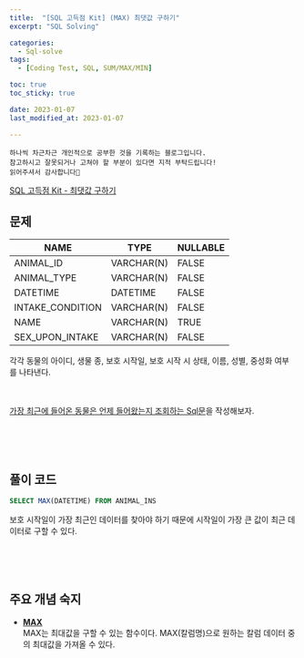 ```yaml
---
title:  "[SQL 고득점 Kit] (MAX) 최댓값 구하기"
excerpt: "SQL Solving"

categories:
  - Sql-solve
tags:
  - [Coding Test, SQL, SUM/MAX/MIN]

toc: true
toc_sticky: true

date: 2023-01-07
last_modified_at: 2023-01-07

---
```

```
하나씩 차근차근 개인적으로 공부한 것을 기록하는 블로그입니다.
참고하시고 잘못되거나 고쳐야 할 부분이 있다면 지적 부탁드립니다!
읽어주셔서 감사합니다🙂
```

[SQL 고득점 Kit - 최댓값 구하기](https://school.programmers.co.kr/learn/courses/30/lessons/59415)

## 문제

|NAME|TYPE|NULLABLE|
|----|----|--------|
|ANIMAL_ID|VARCHAR(N)|FALSE|
|ANIMAL_TYPE|VARCHAR(N)|FALSE|
|DATETIME|DATETIME|FALSE|
|INTAKE_CONDITION|VARCHAR(N)|FALSE|
|NAME|VARCHAR(N)|TRUE|
|SEX_UPON_INTAKE|VARCHAR(N)|FALSE|

각각 동물의 아이디, 생물 종, 보호 시작일, 보호 시작 시 상태, 이름, 성별, 중성화 여부를 나타낸다.

<br><br>
<u>가장 최근에 들어온 동물은 언제 들어왔는지 조회하는 Sql문</u>을 작성해보자.

<br><br><br>

## 풀이 코드
```sql
SELECT MAX(DATETIME) FROM ANIMAL_INS
```
보호 시작일이 가장 최근인 데이터를 찾아야 하기 때문에 시작일이 가장 큰 값이 최근 데이터로 구할 수 있다.


<br><br><br>

## 주요 개념 숙지

- **<u>MAX</u>**<br>
MAX는 최대값을 구할 수 있는 함수이다. MAX(칼럼명)으로 원하는 칼럼 데이터 중의 최대값을 가져올 수 있다.

<br><br><br>